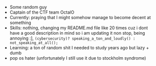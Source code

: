 - Some random guy
- Captain of the CTF team OctalO
- Currently: praying that I might somehow manage to become decent at something
- Skills: nothing, changing my README.md file like 20 times cuz i dont have a good description in mind so i am updating it non stop, being annoying :], `(cybersecurity)? speaking_a_ton_and_loudly() : not_speaking_at_all();`
- Learning: a ton of random shit I needed to study years ago but lazy + dumb
- pop os hater (unfortunately I still use it due to stockholm syndrome)
